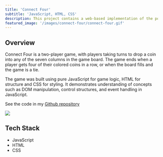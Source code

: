 ```yaml
---
title: 'Connect Four'
subtitle: 'JavaScript, HTML, CSS'
description: This project contains a web-based implementation of the popular game "Connect Four".
featured_image: '/images/connect-four/connect-four.gif'
---
```


## Overview

Connect Four is a two-player game, with players taking turns to drop a coin into any of the seven columns in the game board. The game ends when a player gets four of their colored coins in a row, or when the board fills and the game is a tie.

The game was built using pure JavaScript for game logic, HTML for structure and CSS for styling. It demonstrates understanding of concepts such as DOM manipulation, control structures, and event handling in JavaScript.

See the code in my [Github repository](https://github.com/mlauren77/UMass-Coding-Bootcamp/tree/main/JS-Assignments/connect-four)

![](/images/connect-four/connect-four.gif)


## Tech Stack

* JavaScript
* HTML
* CSS

